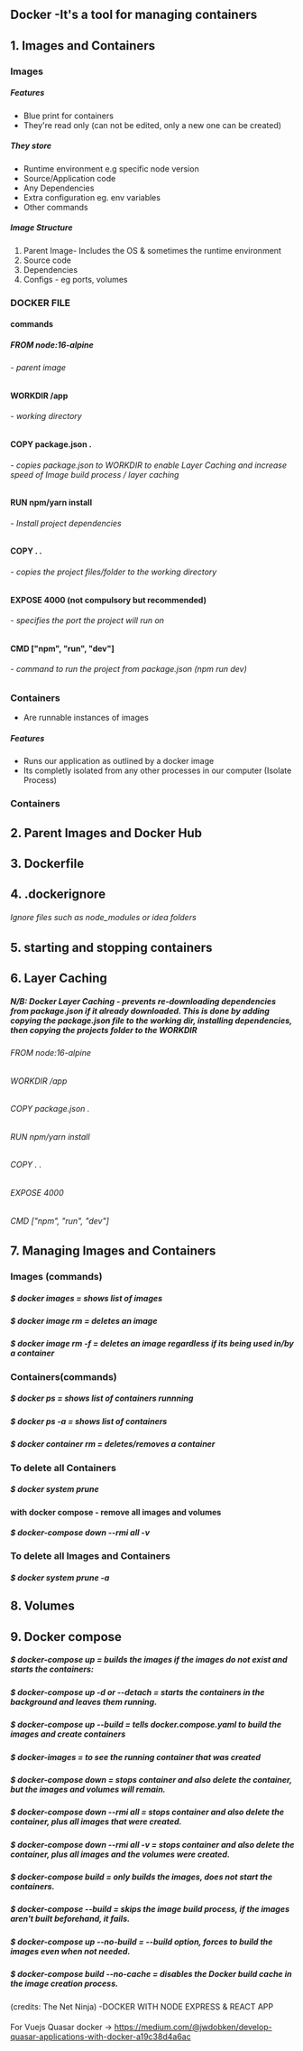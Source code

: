 ## Docker -It's a tool for managing containers
## 1. Images and Containers

### Images
##### Features
- Blue print for containers
- They're read only (can not be edited, only a new one can be created)
##### They store
- Runtime environment e.g specific node version
- Source/Application code
- Any Dependencies
- Extra configuration eg. env variables
- Other commands
##### Image Structure
1. Parent Image-  Includes the OS & sometimes the runtime environment
2. Source code
3. Dependencies
4. Configs - eg ports, volumes

### DOCKER FILE 
#### commands
##### FROM node:16-alpine 
###### - parent image

#### WORKDIR /app 
###### - working directory

#### COPY package.json .
###### - copies package.json to WORKDIR to enable Layer Caching and increase speed of Image build process / layer caching

#### RUN npm/yarn install 
###### - Install project dependencies

#### COPY . . 
###### - copies the project files/folder to the working directory

#### EXPOSE 4000 (not compulsory but recommended)
###### - specifies the port the project will run on

#### CMD ["npm", "run", "dev"]
###### - command to run the project from package.json (npm run dev)


### Containers
- Are runnable instances of images
##### Features
- Runs our application as outlined by a docker image
- Its completly isolated from any other processes in our computer (Isolate Process)


### Containers

## 2. Parent Images and Docker Hub
## 3. Dockerfile
## 4. .dockerignore
###### Ignore files such as node_modules or idea folders
## 5. starting and stopping containers

## 6. Layer Caching
##### N/B: Docker Layer Caching - prevents re-downloading dependencies from package.json if it already downloaded. This is done by adding copying the package.json file to the working dir, installing dependencies, then copying the projects folder to the WORKDIR
###### FROM node:16-alpine
###### WORKDIR /app
###### COPY package.json .
###### RUN npm/yarn install
###### COPY . .
###### EXPOSE 4000
###### CMD ["npm", "run", "dev"]

## 7. Managing Images and Containers
### Images (commands)

##### $ docker images = shows list of images
##### $ docker image rm <imagename> = deletes an image
##### $ docker image rm <imagename> -f = deletes an image regardless if its being used in/by a container

### Containers(commands)

##### $ docker ps = shows list of containers runnning
##### $ docker ps -a = shows list of containers
##### $ docker container rm <containername> = deletes/removes a container

### To delete all Containers 
#####  $ docker system prune

#### with docker compose - remove all images and volumes
#####  $ docker-compose down --rmi all -v

### To delete all Images and Containers 
#####  $ docker system prune -a





## 8. Volumes
## 9. Docker compose

#####  $ docker-compose up =  builds the images if the images do not exist and starts the containers:

#####  $ docker-compose up -d or --detach = starts the containers in the background and leaves them running.

#####  $ docker-compose up --build = tells docker.compose.yaml to build the images and create containers

#####  $ docker-images = to see the running container that was created
 
#####  $ docker-compose down = stops container and also delete the container, but the images and volumes will remain.

#####  $ docker-compose down --rmi all = stops container and also delete the container, plus all images that were created.

#####  $ docker-compose down --rmi all -v = stops container and also delete the container, plus all images and the volumes were created.

#####  $ docker-compose build = only builds the images, does not start the containers.

#####  $ docker-compose --build =  skips the image build process, if the images aren't built beforehand, it fails.

#####  $ docker-compose up --no-build =  --build option, forces to build the images even when not needed.

#####  $ docker-compose build --no-cache =  disables the Docker build cache in the image creation process. 


(credits: The Net Ninja) -DOCKER WITH NODE EXPRESS & REACT APP
####

For Vuejs Quasar docker -> https://medium.com/@jwdobken/develop-quasar-applications-with-docker-a19c38d4a6ac
